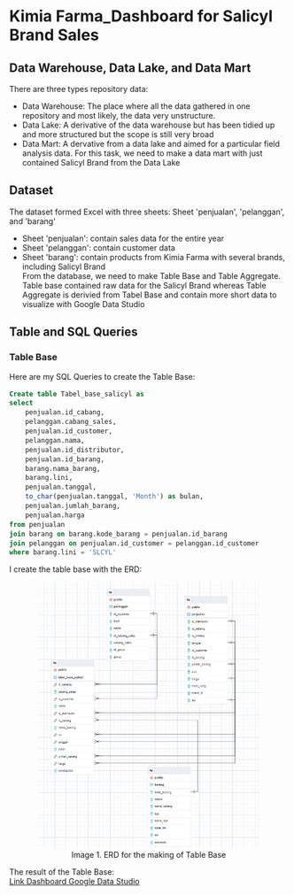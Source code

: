 # Kimia Farma_Dashboard for Salicyl Brand Sales
## Data Warehouse, Data Lake, and Data Mart
There are three types repository data:
- Data Warehouse: The place where all the data gathered in one repository and most likely, the data very unstructure.
- Data Lake: A derivative of the data warehouse but has been tidied up and more structured but the scope is still very broad
- Data Mart: A dervative from a data lake and aimed for a particular field analysis data.
For this task, we need to make a data mart with just contained Salicyl Brand from the Data Lake

## Dataset
The dataset formed Excel with three sheets: Sheet 'penjualan', 'pelanggan', and 'barang'
- Sheet 'penjualan': contain sales data for the entire year
- Sheet 'pelanggan': contain customer data
- Sheet 'barang': contain products from Kimia Farma with several brands, including Salicyl Brand <br>
From the database, we need to make Table Base and Table Aggregate. Table base contained raw data for the Salicyl Brand whereas Table Aggregate is derivied from Tabel Base and contain more short data to visualize with Google Data Studio

## Table and SQL Queries
### Table Base
Here are my SQL Queries to create the Table Base: <br>
```sql
Create table Tabel_base_salicyl as
select 
	penjualan.id_cabang,
	pelanggan.cabang_sales,
	penjualan.id_customer,
	pelanggan.nama,
	penjualan.id_distributor,
	penjualan.id_barang,
	barang.nama_barang,
	barang.lini,
	penjualan.tanggal,
	to_char(penjualan.tanggal, 'Month') as bulan,
	penjualan.jumlah_barang,
	penjualan.harga
from penjualan 
join barang on barang.kode_barang = penjualan.id_barang
join pelanggan on penjualan.id_customer = pelanggan.id_customer
where barang.lini = 'SLCYL'
```

I create the table base with the ERD:
<p align="center">
  <kbd><img src="ERD Table Base.png" width=400px></kbd><br>
  Image 1. ERD for the making of Table Base
  </p>

The result of the Table Base:<br>
[Link Dashboard Google Data Studio](https://lookerstudio.google.com/u/0/reporting/ba9ad45d-d78b-4483-b355-b39a18b9428a/page/25KHD)

